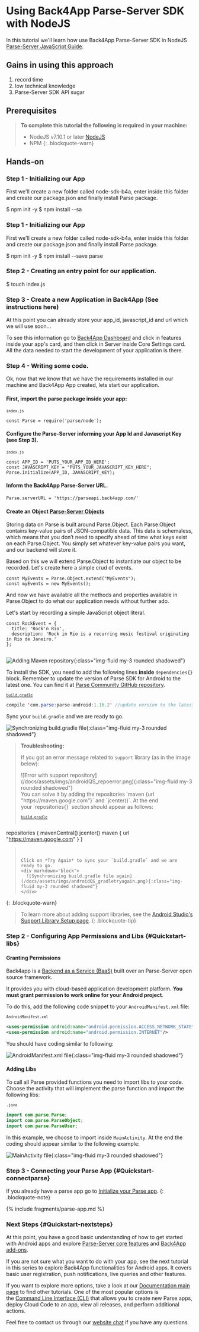 # Using Back4App Parse-Server SDK with NodeJS

In this tutorial we'll learn how use Back4App Parse-Server SDK in NodeJS [Parse-Server JavaScript Guide](http://docs.parseplatform.org/js/guide/).

## Gains in using this approach

1. record time
2. low technical knowledge
3. Parse-Server SDK API sugar

## Prerequisites

> **To complete this tutorial the following is required in your machine:**
> * NodeJS v7.10.1 or later [NodeJS](https://nodejs.org/)
> * NPM
{: .blockquote-warn}

## Hands-on

### Step 1 - Initializing our App

First we'll create a new folder called node-sdk-b4a, enter inside this folder and create our package.json and finally install Parse package.

$ npm init -y
$ npm install --sa
### Step 1 - Initializing our App

First we'll create a new folder called node-sdk-b4a, enter inside this folder and create our package.json and finally install Parse package.

$ npm init -y
$ npm install --save parse

### Step 2 - Creating an entry point for our application.

$ touch index.js

### Step 3 - Create a new Application in Back4App (See instructions here)

At this point you can already store your app_id, javascript_id and url which we will use soon...

To see this information go to [Back4App Dashboard](https://dashboard.back4app.com/apps) and click in features inside your app's card, and then click in Server inside Core Settings card. All the data needed to start the development of your application is there.

### Step 4 - Writing some code.

Ok, now that we know that we have the requirements installed in our machine and Back4App App created, lets start our application.

<!-- This part refer to code -->
#### First, import the parse package inside your app:

<sub>`index.js`</sub>
~~~node
const Parse = require('parse/node');
~~~

#### Configure the Parse-Server informing your App Id and Javascript Key (see Step 3).
<sub>`index.js`</sub>
~~~node
const APP_ID = 'PUTS_YOUR_APP_ID_HERE';
const JAVASCRIPT_KEY = "PUTS_YOUR_JAVASCRIPT_KEY_HERE";
Parse.initialize(APP_ID, JAVASCRIPT_KEY);
~~~

#### Inform the Back4App Parse-Server URL.
~~~node
Parse.serverURL = 'https://parseapi.back4app.com/'
~~~

#### Create an Object [Parse-Server Objects](http://docs.parseplatform.org/js/guide/#objects)
Storing data on Parse is built around Parse.Object. Each Parse.Object contains key-value pairs of JSON-compatible data. This data is schemaless, which means that you don’t need to specify ahead of time what keys exist on each Parse.Object. You simply set whatever key-value pairs you want, and our backend will store it.

Based on this we will extend Parse.Object to instantiate our object to be recorded. Let's create here a simple crud of events.

~~~node
const MyEvents = Parse.Object.extend("MyEvents");
const myEvents = new MyEvents();
~~~

And now we have available all the methods and properties available in Parse.Object to do what our application needs without further ado.

Let's start by recording a simple JavaScript object literal.

~~~node
const RockEvent = {
  title: 'Rock'n Rio',
  description: 'Rock in Rio is a recurring music festival originating in Rio de Janeiro.'
};


~~~



![Adding Maven repository](/docs/assets/imgs/androidQS_addmaven.png){:class="img-fluid my-3 rounded shadowed"}

To install the SDK, you need to add the following lines **inside** `dependencies{}` block. Remember to update the version of Parse SDK for Android to the latest one. You can find it at [Parse Community GitHub repository](https://github.com/parse-community/Parse-SDK-Android/releases/latest).

<sub>[`build.gradle`](https://github.com/back4app/android-quickstart-example/blob/master/QuickstartExampleApp/app/build.gradle#L31)</sub>
~~~ java
compile 'com.parse:parse-android:1.16.2' //update version to the latest one
~~~

Sync your `build.gradle` and we are ready to go.

![Synchronizing build.gradle file](/docs/assets/imgs/androidQS_syncgradle.png){:class="img-fluid my-3 rounded shadowed"}

> **Troubleshooting:**
>
> If you got an error message related to `support` library (as in the image below):
> <div markdown="block">
>   ![Error with support repository](/docs/assets/imgs/androidQS_repoerror.png){:class="img-fluid my-3 rounded shadowed"}
> </div>
> You can solve it by adding the repositories `maven {url "https://maven.google.com"}` and `jcenter()`.
> At the end your `repositories{}` section should appear as follows:
>
>
> <sub>[`build.gradle`](https://github.com/back4app/android-quickstart-example/blob/master/QuickstartExampleApp/app/build.gradle#L34-L40)</sub>
>~~~java
  repositories {
      mavenCentral()
      jcenter()
      maven {
          url "https://maven.google.com"
      }
  }
> ~~~
>
>
> Click on *Try Again* to sync your `build.gradle` and we are ready to go.
> <div markdown="block">
>   ![Synchronizing build.gradle file again](/docs/assets/imgs/androidQS_gradletryagain.png){:class="img-fluid my-3 rounded shadowed"}
> </div>
{: .blockquote-warn}

> To learn more about adding support libraries, see the [Android Studio's Support Library Setup page](https://developer.android.com/topic/libraries/support-library/setup.html).
{: .blockquote-tip}



### Step 2 - Configuring App Permissions and Libs {#Quickstart-libs}


#### Granting Permissions
Back4app is a [Backend as a Service (BaaS)](https://blog.back4app.com/2016/01/11/what-is-a-backend-as-a-service) built over an Parse-Server open source framework.

It provides you with cloud-based application development platform. **You must grant permission to work online for your Android project**.

To do this, add the following code snippet to your `AndroidManifest.xml` file:


<sub>`AndroidManifest.xml`</sub>
~~~xml
<uses-permission android:name="android.permission.ACCESS_NETWORK_STATE"/>
<uses-permission android:name="android.permission.INTERNET"/>
~~~

You should have coding similar to following:

![AndroidManifest.xml file](/docs/assets/imgs/androidQS_manifest.png){:class="img-fluid my-3 rounded shadowed"}

#### Adding Libs
To call all Parse provided functions you need to import libs to your code.
Choose the activity that will implement the parse function and import the following libs:

<sub>`.java`</sub>
~~~java
import com.parse.Parse;
import com.parse.ParseObject;
import com.parse.ParseUser;
~~~


In this example, we choose to import inside `MainActivity`. At the end the coding should appear similar to the following example:

![MainActivity file](/docs/assets/imgs/androidQS_importlibs.png){:class="img-fluid my-3 rounded shadowed"}

### Step 3 - Connecting your Parse App {#Quickstart-connectparse}

If you already have a parse app go to [Initialize your Parse app](#Quickstart-initparse).
{: .blockquote-note}


{% include fragments/parse-app.md %}



### Next Steps {#Quickstart-nextsteps}

At this point, you have a good basic understanding of how to get started with Android apps and explore [Parse-Server core features](https://www.back4app.com/product/parse-server) and [Back4App add-ons](https://www.back4app.com/product/addons).

If you are not sure what you want to do with your app, see the next tutorial in this series to explore Back4App functionalities for Android apps. It covers basic user registration, push notifications, live queries and other features.

If you want to explore more options, take a look at our [Documentation main page]({{site.baseurl}}/docs) to find other tutorials. One of the most popular options is the [Command Line Interface (CLI)]({{site.baseurl}}/docs) that allows you to create new Parse apps, deploy Cloud Code to an app, view all releases, and perform additional actions.

Feel free to contact us through our [website chat](http://back4app.com/) if you have any questions.
